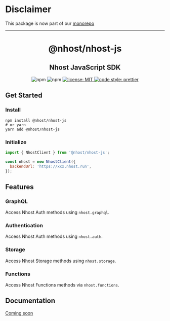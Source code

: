 # Disclaimer

This package is now part of our [monorepo](https://github.com/nhost/nhost)

------

<h1 align="center">@nhost/nhost-js</h1>
<h2 align="center">Nhost JavaScript SDK</h2>

<p align="center">
  <img alt="npm" src="https://img.shields.io/npm/v/@nhost/nhost-js">
  <img alt="npm" src="https://img.shields.io/npm/dm/@nhost/nhost-js">
  <a href="LICENSE">
    <img src="https://img.shields.io/badge/license-MIT-yellow.svg" alt="license: MIT" />
  </a>
  <a href="https://prettier.io">
    <img src="https://img.shields.io/badge/code_style-prettier-ff69b4.svg" alt="code style: prettier" />
  </a>
</p>

## Get Started

### Install

```
npm install @nhost/nhost-js
# or yarn
yarn add @nhost/nhost-js
```

### Initialize

```js
import { NhostClient } from '@nhost/nhost-js';

const nhost = new NhostClient({
  backendUrl: 'https://xxx.nhost.run',
});
```

## Features

### GraphQL

Access Nhost Auth methods using `nhost.graphql`.

### Authentication

Access Nhost Auth methods using `nhost.auth`.

### Storage

Access Nhost Storage methods using `nhost.storage`.

### Functions

Access Nhost Functions methods via `nhost.functions`.

## Documentation

[Coming soon](https://docs.nhost.io)

